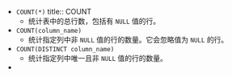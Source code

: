 - `COUNT(*)`
  title:: COUNT
	- 统计表中的总行数，包括有 `NULL` 值的行。
- `COUNT(column_name)`
	- 统计指定列中非 `NULL` 值的行的数量。它会忽略值为 `NULL` 的行。
- `COUNT(DISTINCT column_name)`
	- 统计指定列中唯一且非 `NULL` 值的行的数量。
-